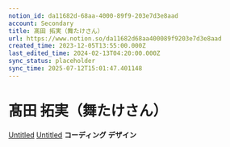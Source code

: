 ```yaml
---
notion_id: da11682d-68aa-4000-89f9-203e7d3e8aad
account: Secondary
title: 髙田 拓実（舞たけさん）
url: https://www.notion.so/da11682d68aa400089f9203e7d3e8aad
created_time: 2023-12-05T13:55:00.000Z
last_edited_time: 2024-02-13T04:20:00.000Z
sync_status: placeholder
sync_time: 2025-07-12T15:01:47.401148
---
```

# 髙田 拓実（舞たけさん）

[Untitled](https://www.notion.so/ea797c382eda4a52a608da01542d9d7f) 
[Untitled](https://www.notion.so/55cc75bc90494c21bfd4986ada9c9807) 
**コーディング**
**デザイン**